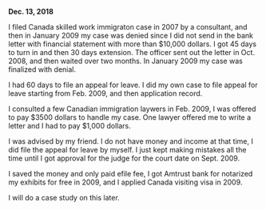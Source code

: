 
**Dec. 13, 2018**<br>

I filed Canada skilled work immigraton case in 2007 by a consultant, and then in January 2009 my case was denied since I did not send in the bank letter with financial statement with more than $10,000 dollars. I got 45 days to turn in and then 30 days extension. The officer sent out the letter in Oct. 2008, and then waited over two months. In January 2009 my case was finalized with denial. 

I had 60 days to file an appeal for leave. I did my own case to file appeal for leave starting from Feb. 2009, and then application record. 

I consulted a few Canadian immigration laywers in Feb. 2009, I was offered to pay $3500 dollars to handle my case. One lawyer offered me to write a letter and I had to pay $1,000 dollars. 

I was advised by my friend. I do not have money and income at that time, I did file the appeal for leave by myself. I just kept making mistakes all the time until I got approval for the judge for the court date on Sept. 2009. 

I saved the money and only paid efile fee, I got Amtrust bank for notarized my exhibits for free in 2009, and I applied Canada visiting visa in 2009. 

I will do a case study on this later. 
